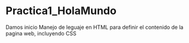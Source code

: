 # Practica1_HolaMundo
Damos inicio Manejo de leguaje en HTML para definir el contenido de la pagina web, incluyendo CSS 
